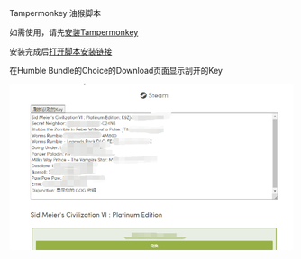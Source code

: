 Tampermonkey 油猴脚本

如需使用，请先[安装Tampermonkey](https://www.tampermonkey.net/) 

安装完成后[打开脚本安装链接](https://github.com/fooooxxxx/Humble-Bundle-Choice-Copy-Key/raw/master/HumbleChoiceCopyKey.user.js)

在Humble Bundle的Choice的Download页面显示刮开的Key

![效果截图](https://github.com/fooooxxxx/Humble-Bundle-Choice-Copy-Key/blob/master/res/HumblePrintscreen.png)